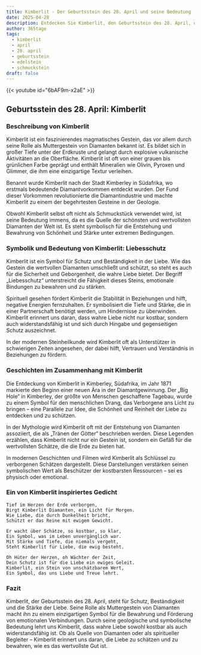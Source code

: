 ```yaml
---
title: Kimberlit - Der Geburtsstein des 28. April und seine Bedeutung
date: 2025-04-28
description: Entdecken Sie Kimberlit, den Geburtsstein des 28. April, der Liebesschutz symbolisiert. Seine Symbolik und Geschichte werden Sie inspirieren.
author: 365tage
tags:
  - kimberlit
  - april
  - 28. april
  - geburtsstein
  - edelstein
  - schmuckstein
draft: false
---
```


{{< youtube id="6bAF9m-x2aE" >}}

## Geburtsstein des 28. April: Kimberlit

### Beschreibung von Kimberlit

Kimberlit ist ein faszinierendes magmatisches Gestein, das vor allem durch seine Rolle als Muttergestein von Diamanten bekannt ist. Es bildet sich in großer Tiefe unter der Erdkruste und gelangt durch explosive vulkanische Aktivitäten an die Oberfläche. Kimberlit ist oft von einer grauen bis grünlichen Farbe geprägt und enthält Mineralien wie Olivin, Pyroxen und Glimmer, die ihm eine einzigartige Textur verleihen.

Benannt wurde Kimberlit nach der Stadt Kimberley in Südafrika, wo erstmals bedeutende Diamantvorkommen entdeckt wurden. Der Fund dieser Vorkommen revolutionierte die Diamantindustrie und machte Kimberlit zu einem der begehrtesten Gesteine in der Geologie.

Obwohl Kimberlit selbst oft nicht als Schmuckstück verwendet wird, ist seine Bedeutung immens, da es die Quelle der schönsten und wertvollsten Diamanten der Welt ist. Es steht symbolisch für die Entstehung und Bewahrung von Schönheit und Stärke unter extremen Bedingungen.

### Symbolik und Bedeutung von Kimberlit: Liebesschutz

Kimberlit ist ein Symbol für Schutz und Beständigkeit in der Liebe. Wie das Gestein die wertvollen Diamanten umschließt und schützt, so steht es auch für die Sicherheit und Geborgenheit, die wahre Liebe bietet. Der Begriff „Liebesschutz“ unterstreicht die Fähigkeit dieses Steins, emotionale Bindungen zu bewahren und zu stärken.

Spirituell gesehen fördert Kimberlit die Stabilität in Beziehungen und hilft, negative Energien fernzuhalten. Er symbolisiert die Tiefe und Stärke, die in einer Partnerschaft benötigt werden, um Hindernisse zu überwinden. Kimberlit erinnert uns daran, dass wahre Liebe nicht nur kostbar, sondern auch widerstandsfähig ist und sich durch Hingabe und gegenseitigen Schutz auszeichnet.

In der modernen Steinheilkunde wird Kimberlit oft als Unterstützer in schwierigen Zeiten angesehen, der dabei hilft, Vertrauen und Verständnis in Beziehungen zu fördern.

### Geschichten im Zusammenhang mit Kimberlit

Die Entdeckung von Kimberlit in Kimberley, Südafrika, im Jahr 1871 markierte den Beginn einer neuen Ära in der Diamantgewinnung. Der „Big Hole“ in Kimberley, der größte von Menschen geschaffene Tagebau, wurde zu einem Symbol für den menschlichen Drang, das Verborgene ans Licht zu bringen – eine Parallele zur Idee, die Schönheit und Reinheit der Liebe zu entdecken und zu schützen.

In der Mythologie wird Kimberlit oft mit der Entstehung von Diamanten assoziiert, die als „Tränen der Götter“ beschrieben werden. Diese Legenden erzählen, dass Kimberlit nicht nur ein Gestein ist, sondern ein Gefäß für die wertvollsten Schätze, die die Erde zu bieten hat.

In modernen Geschichten und Filmen wird Kimberlit als Schlüssel zu verborgenen Schätzen dargestellt. Diese Darstellungen verstärken seinen symbolischen Wert als Beschützer der kostbarsten Ressourcen – sei es physisch oder emotional.

### Ein von Kimberlit inspiriertes Gedicht

```
Tief im Herzen der Erde verborgen,  
Birgt Kimberlit Diamanten, ein Licht für Morgen.  
Wie Liebe, die durch Dunkelheit bricht,  
Schützt er das Reine mit ewigem Gewicht.  

Er wacht über Schätze, so kostbar, so klar,  
Ein Symbol, was im Leben unvergänglich war.  
Mit Stärke und Tiefe, die niemals vergeht,  
Steht Kimberlit für Liebe, die ewig besteht.  

Oh Hüter der Herzen, oh Wächter der Zeit,  
Dein Schutz ist für die Liebe ein ewiges Geleit.  
Kimberlit, ein Stein von unschätzbarem Wert,  
Ein Symbol, das uns Liebe und Treue lehrt.  
```

### Fazit

Kimberlit, der Geburtsstein des 28. April, steht für Schutz, Beständigkeit und die Stärke der Liebe. Seine Rolle als Muttergestein von Diamanten macht ihn zu einem einzigartigen Symbol für die Bewahrung und Förderung von emotionalen Verbindungen. Durch seine geologische und symbolische Bedeutung lehrt uns Kimberlit, dass wahre Liebe sowohl kostbar als auch widerstandsfähig ist. Ob als Quelle von Diamanten oder als spiritueller Begleiter – Kimberlit erinnert uns daran, die Liebe zu schätzen und zu bewahren, wie es das wertvollste Gut ist.